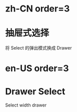 # zh-CN order=3

# 抽屉式选择

将 Select 的弹出模式换成 Drawer

# en-US order=3

# Drawer Select

Select width drawer

